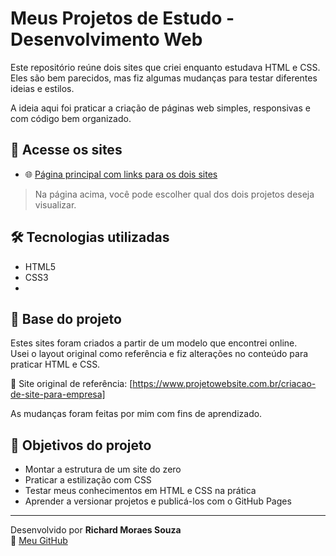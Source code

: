 # Meus Projetos de Estudo - Desenvolvimento Web

Este repositório reúne dois sites que criei enquanto estudava HTML e CSS. Eles são bem parecidos, mas fiz algumas mudanças para testar diferentes ideias e estilos.

A ideia aqui foi praticar a criação de páginas web simples, responsivas e com código bem organizado.

## 🔗 Acesse os sites

- 🌐 [Página principal com links para os dois sites](https://richardmoraessouza.github.io/Projetos-Webs/)

> Na página acima, você pode escolher qual dos dois projetos deseja visualizar.

## 🛠 Tecnologias utilizadas

- HTML5
- CSS3
- 
## 🧠 Base do projeto

Estes sites foram criados a partir de um modelo que encontrei online.  
Usei o layout original como referência e fiz alterações no conteúdo para praticar HTML e CSS.

🔗 Site original de referência: [https://www.projetowebsite.com.br/criacao-de-site-para-empresa]

As mudanças foram feitas por mim com fins de aprendizado.


## 🎯 Objetivos do projeto

- Montar a estrutura de um site do zero
- Praticar a estilização com CSS
- Testar meus conhecimentos em HTML e CSS na prática
- Aprender a versionar projetos e publicá-los com o GitHub Pages

---

Desenvolvido por **Richard Moraes Souza**  
🔗 [Meu GitHub](https://github.com/richardmoraessouza)
